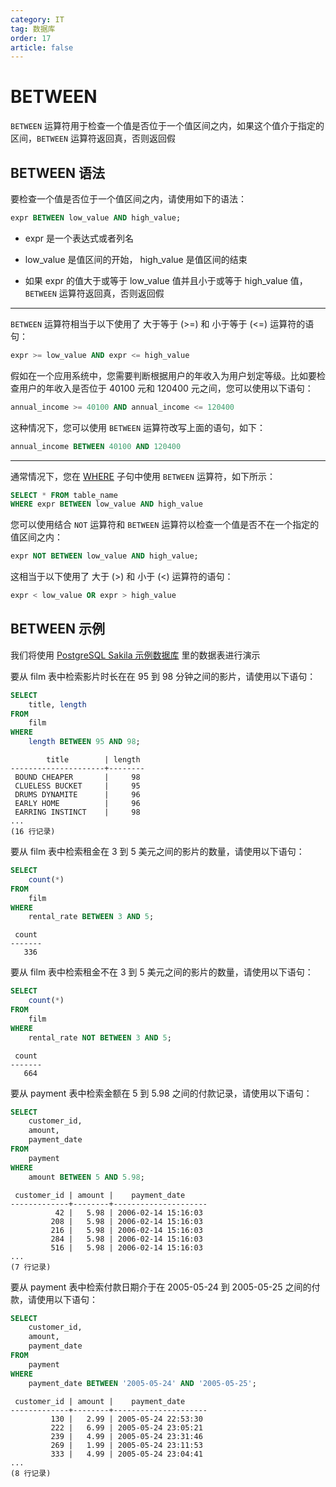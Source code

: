```yaml
---
category: IT
tag: 数据库
order: 17
article: false
---
```


# BETWEEN

`BETWEEN` 运算符用于检查一个值是否位于一个值区间之内，如果这个值介于指定的区间，`BETWEEN` 运算符返回真，否则返回假

## BETWEEN 语法

要检查一个值是否位于一个值区间之内，请使用如下的语法：

```sql
expr BETWEEN low_value AND high_value;
```

- expr 是一个表达式或者列名

- low_value 是值区间的开始， high_value 是值区间的结束

- 如果 expr 的值大于或等于 low_value 值并且小于或等于 high_value 值，`BETWEEN` 运算符返回真，否则返回假

---

`BETWEEN` 运算符相当于以下使用了 大于等于 (>=) 和 小于等于 (<=) 运算符的语句：

```sql
expr >= low_value AND expr <= high_value
```

假如在一个应用系统中，您需要判断根据用户的年收入为用户划定等级。比如要检查用户的年收入是否位于 40100 元和 120400 元之间，您可以使用以下语句：

```sql
annual_income >= 40100 AND annual_income <= 120400
```

这种情况下，您可以使用 `BETWEEN` 运算符改写上面的语句，如下：

```sql
annual_income BETWEEN 40100 AND 120400
```

---

通常情况下，您在 [WHERE](./where.md) 子句中使用 `BETWEEN` 运算符，如下所示：

```sql
SELECT * FROM table_name
WHERE expr BETWEEN low_value AND high_value
```

您可以使用结合 `NOT` 运算符和 `BETWEEN` 运算符以检查一个值是否不在一个指定的值区间之内：

```sql
expr NOT BETWEEN low_value AND high_value;
```

这相当于以下使用了 大于 (>) 和 小于 (<) 运算符的语句：

```sql
expr < low_value OR expr > high_value
```

## BETWEEN 示例

我们将使用 [PostgreSQL Sakila 示例数据库](../start.md#sakila) 里的数据表进行演示

要从 film 表中检索影片时长在在 95 到 98 分钟之间的影片，请使用以下语句：

```sql
SELECT
    title, length
FROM
    film
WHERE
    length BETWEEN 95 AND 98;
```

```text
        title        | length
---------------------+--------
 BOUND CHEAPER       |     98
 CLUELESS BUCKET     |     95
 DRUMS DYNAMITE      |     96
 EARLY HOME          |     96
 EARRING INSTINCT    |     98
...
(16 行记录)
```

要从 film 表中检索租金在 3 到 5 美元之间的影片的数量，请使用以下语句：

```sql
SELECT
    count(*)
FROM
    film
WHERE
    rental_rate BETWEEN 3 AND 5;
```

```text
 count
-------
   336
```

要从 film 表中检索租金不在 3 到 5 美元之间的影片的数量，请使用以下语句：

```sql
SELECT
    count(*)
FROM
    film
WHERE
    rental_rate NOT BETWEEN 3 AND 5;
```

```text
 count
-------
   664
```

要从 payment 表中检索金额在 5 到 5.98 之间的付款记录，请使用以下语句：

```sql
SELECT
    customer_id,
    amount,
    payment_date
FROM
    payment
WHERE
    amount BETWEEN 5 AND 5.98;
```

```text
 customer_id | amount |    payment_date
-------------+--------+---------------------
          42 |   5.98 | 2006-02-14 15:16:03
         208 |   5.98 | 2006-02-14 15:16:03
         216 |   5.98 | 2006-02-14 15:16:03
         284 |   5.98 | 2006-02-14 15:16:03
         516 |   5.98 | 2006-02-14 15:16:03
...
(7 行记录)
```

要从 payment 表中检索付款日期介于在 2005-05-24 到 2005-05-25 之间的付款，请使用以下语句：

```sql
SELECT
    customer_id,
    amount,
    payment_date
FROM
    payment
WHERE
    payment_date BETWEEN '2005-05-24' AND '2005-05-25';
```

```text
 customer_id | amount |    payment_date
-------------+--------+---------------------
         130 |   2.99 | 2005-05-24 22:53:30
         222 |   6.99 | 2005-05-24 23:05:21
         239 |   4.99 | 2005-05-24 23:31:46
         269 |   1.99 | 2005-05-24 23:11:53
         333 |   4.99 | 2005-05-24 23:04:41
...
(8 行记录)
```